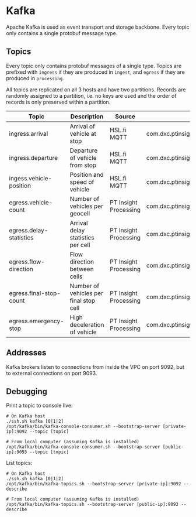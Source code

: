 # Kafka

Apache Kafka is used as event transport and storage backbone. Every topic only contains a single protobuf message type.


## Topics
Every topic only contains protobuf messages of a single type. Topics are prefixed with `ingress` if they are produced in `ingest`, and `egress` if they are produced in `processing`.

All topics are replicated on all 3 hosts and have two partitions. Records are randomly assigned to a partition, i.e. no keys are used and the order of records is only preserved within a partition.

| Topic                   | Description                            | Source                | Protobuf Type                                   |
| ----------------------- | -------------------------------------- | --------------------- | ----------------------------------------------- |
| ingress.arrival         | Arrival of vehicle at stop             | HSL.fi MQTT           | com.dxc.ptinsight.proto.ingress.Arrival         |
| ingress.departure       | Departure of vehicle from stop         | HSL.fi MQTT           | com.dxc.ptinsight.proto.ingress.Departure       |
| ingess.vehicle-position | Position and speed of vehicle          | HSL.fi MQTT           | com.dxc.ptinsight.proto.ingress.VehiclePosition |
| egress.vehicle-count    | Number of vehicles per geocell         | PT Insight Processing | com.dxc.ptinsight.proto.egress.VehicleCount     |
| egress.delay-statistics | Arrival delay statistics per cell      | PT Insight Processing | com.dxc.ptinsight.proto.egress.DelayStatistics  |
| egress.flow-direction   | Flow direction between cells           | PT Insight Processing | com.dxc.ptinsight.proto.egress.FlowDirection    |
| egress.final-stop-count | Number of vehicles per final stop cell | PT Insight Processing | com.dxc.ptinsight.proto.egress.FinalStopCount   |
| egress.emergency-stop   | High deceleration of vehicle           | PT Insight Processing | com.dxc.ptinsight.proto.egress.EmergencyStop    |


## Addresses
Kafka brokers listen to connections from inside the VPC on port 9092, but to external connections on port 9093.


## Debugging
Print a topic to console live:
```
# On Kafka host
./ssh.sh kafka [0|1|2]
/opt/kafka/bin/kafka-console-consumer.sh --bootstrap-server [private-ip]:9092 --topic [topic]

# From local computer (assuming Kafka is installed)
/opt/kafka/bin/kafka-console-consumer.sh --bootstrap-server [public-ip]:9093 --topic [topic]
```

List topics:
```
# On Kafka host
./ssh.sh kafka [0|1|2]
/opt/kafka/bin/kafka-topics.sh --bootstrap-server [private-ip]:9092 --describe

# From local computer (assuming Kafka is installed)
/opt/kafka/bin/kafka-topics.sh --bootstrap-server [public-ip]:9093 --describe
```
